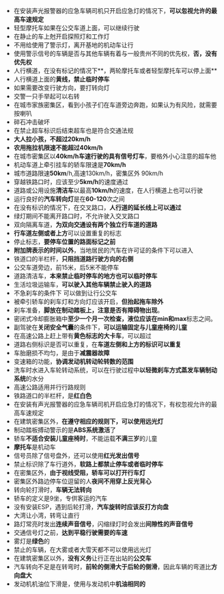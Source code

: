 - 在安装声光报警器的应急车辆司机只开启应急灯的情况下，**可以忽视允许的最高车速规定**
- 轻型摩托车如果在公交车道上面，可以继续行驶
- 在静止的车上尅开启探照灯和工作灯
- 不用给使用了警示灯，离开基地的机动车让行
- 使用警示信号的车辆是否与其他车辆有着与一般贵州不同的优先权，**否，没有优先权**
- 人行横道，在没有标记的情况下**，两轮摩托车或者轻型摩托车可以停上面**
- 人行横道上面的**黄线，禁止临时停车**
- 如果需要改变行驶方向，要打转向灯
- 交警一只手举起可以右转
- 在城市家族密集区，看到小孩子们在车道旁边奔跑，如果认为有风险，就需要按喇叭
- 碎石冲击破坏
- 在禁止超车标识后结束超车也是符合交通法规
- **大人拉小孩，不超过20km/h**
- **农用拖拉机限速不能超过40km/h**
- 在城市密集区以**40km/h车速行驶的具有信号灯车**，要格外小心注意的超车他
- 机动车道上牵引挂车的轿车限速是**70km/h**
- 城市道路限速**50km**/h,高速130km/h，密集区外 90km/h
- 穿越铁路口时，应该至少**5km/h**的速度通过
- 道路或公用设施**清洁车**以最高**10km/h**的速度，在人行横道上也可以行驶
- 运行良好的**汽车转向灯**是在**60-120**次之间
- 在没有标识的情况下，在交叉路口，**人行道的延长线上可以通过**
- 绿灯期间不能离开路口时，不允许驶入交叉路口
- 双向隔离车道，**为双向交通设有两个独立行车道的道路**
- **行车道左侧或者上方**可以设置重复的标志
- 停止标志，**要停车位置的路面标记之前**
- **附加牌表示的时间以外**，当地居民的汽车在许可证的条件下可以进入
- 铁道口的半栏杆，**只阻挡道路行驶方向的右侧**
- 公交车道旁边，前15米，后5米不能停车
- 道路清洁车，**本来禁止临时停车的地方也可以临时停车**
- 生活垃圾运输车，**可以驶入其他车辆禁止驶入的道路**
- 不急刹车的条件下 可以做到让行公交车
- 被牵引轿车的刹车灯和方向灯应该开启，**但抬起拖车除外**
- 刹车准备，**脚放在制动踏板上，注意是否有障碍物出现**。
- 密闭式冷却膨胀箱中**至少一个月一次检查，液位应该在min和max**标志之间。
- 副驾驶在**关闭安全气囊**的条件下，**可以运输固定与儿童座椅的儿童**
- 在高速公路上赶上带有**黄色标志的大卡车**，可以超过
- 道路右侧标识是否可以重复，在**车道左侧和上方的标识可以重复**
- 车胎磨损不均匀，是由于**减震器故障**
- 变速箱的功能，**协调发动机转动轮转数的范围**
- 洗车时水进入车轮转动系统，可以在行驶过程中**以轻微刹车方式蒸发车辆制动系统**的水分
- 高速公路适用并行行路规则
- 铁路道口的半栏杆，是**红白色**
- 在安装有声光报警器的应急车辆司机开启应急灯的情况下，有权忽视允许的最高车速规定
- 在建筑密集区外，**在遵守相应的规则下，可以使用远光灯**
- 制动踏板搏动警示的是**ABS系统激活**了
- 轿车**不适合安装儿童座椅时**，不能运载**不满三岁**的儿童
- **摩托车**是机动车
- 信号员除了信号盘外，还可以使用**红光发出信号**
- 禁止标识除了车行道外，**软路上都禁止停车或者临时停车**
- 在密集区外，**由于视线受阻，轿车可以打开行车灯**
- 密集区外路边停车位逗留的人**夜间不用穿上反光背心**
- 转向轮打滑时，**车辆无法转向**
- 轿车的定义是9坐，专供客运的汽车
- 没有安装ESP，遇到后轮打滑，**汽车旋转时应该反打方向盘**
- 大湾让小湾，转弯让直行
- 路灯常亮时发出**连续声音信号**，闪缩绿灯时会发出**间隙性的声音信号**
- 交通信号灯之前，**达到平稳行驶需要的车速**
- 雾灯是**绿色**的
- 禁止的车辆，在大雾或者大雪天都不可以使用远光灯
- 在建筑密集区以外，**没有义务**让行正在出站的**公交车**
- 汽车转向不足是在转弯时，**前轮的侧滑大于后轮的侧滑**，因此车辆的弯道比**方向盘大**
- 发动机机油位下滑是，使用与发动机中**机油相同的**
